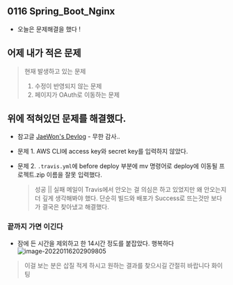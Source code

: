 ## 0116 Spring_Boot_Nginx

* 오늘은 문제해결을 했다 !



## 어제 내가 적은 문제

> 현재 발생하고 있는 문제
>
> 1. 수정이 반영되지 않는 문제 
> 2. 페이지가 OAuth로 이동하는 문제



## 위에 적혀있던 문제를 해결했다.

* 참고글 [JaeWon's Devlog](https://dev-jwblog.tistory.com/41?category=879365) - 무한 감사..

* 문제 1. AWS CLI에 access key와 secret key를 입력하지 않았다.

* 문제 2. `.travis.yml`에 before deploy 부분에 mv 명령어로 deploy에 이동될 프로젝트.zip 이름을 잘못 입력했다.

  > 성공 || 실패 메일이 Travis에서 안오는 걸 의심은 하고 있었지만 왜 안오는지 더 깊게 생각해봐야 했다. 단순히 빌드와 배포가 Success로 뜨는것만 보다가  결국은 찾아냈고 해결했다.



### 끝까지 가면 이긴다

* 잠에 든 시간을 제외하고 한 14시간 정도를 붙잡았다. 행복하다
  ![image-20220116202909805](C:\Users\seung\AppData\Roaming\Typora\typora-user-images\image-20220116202909805.png)





>  이걸 보는 분은 삽질 적게 하시고 원하는 결과를 찾으시길 간절히 바랍니다 화이팅









